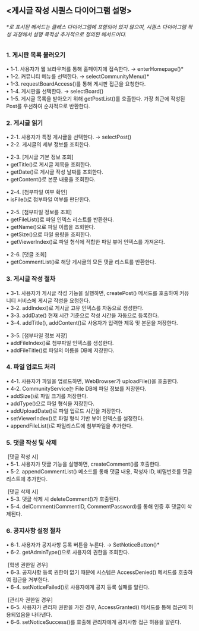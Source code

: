 ## <게시글 작성 시퀀스 다이어그램 설명>

###### *로 표시된 메서드는 클래스 다이어그램에 포함되어 있지 않으며, 시퀀스 다이어그램 작성 과정에서 설명 목적상 추가적으로 정의된 메서드이다. <br>

### 1. **게시판 목록 불러오기** <br>
• 1-1. 사용자가 웹 브라우저를 통해 홈페이지에 접속한다. → enterHomepage()*  
• 1-2. 커뮤니티 메뉴를 선택한다. → selectCommunityMenu()*  
• 1-3. requestBoardAccess()를 통해 게시판 접근을 요청한다.  
• 1-4. 게시판을 선택한다. → selectBoard()  
• 1-5. 게시글 목록을 받아오기 위해 getPostList()를 호출한다. 가장 최근에 작성된 Post를 우선하여 순차적으로 반환한다.

### 2. **게시글 읽기** <br>
• 2-1. 사용자가 특정 게시글을 선택한다. → selectPost()  
• 2-2. 게시글의 세부 정보를 조회한다.  

• 2-3. [게시글 기본 정보 조회] <br>
  • getTitle()로 게시글 제목을 조회한다.  
  • getDate()로 게시글 작성 날짜를 조회한다.  
  • getContent()로 본문 내용을 조회한다.

• 2-4. [첨부파일 여부 확인] <br>
  • isFile()로 첨부파일 여부를 판단한다.

• 2-5. [첨부파일 정보를 조회] <br>
  • getFileList()로 파일 인덱스 리스트를 반환한다.  
  • getName()으로 파일 이름을 조회한다.  
  • getSize()으로 파일 용량을 조회한다.  
  • getViewerIndex()로 파일 형식에 적합한 파일 뷰어 인덱스를 가져온다.

• 2-6. [댓글 조회] <br>
  • getCommentList()로 해당 게시글의 모든 댓글 리스트를 반환한다.

### 3. **게시글 작성 절차** <br>
• 3-1. 사용자가 게시글 작성 기능을 실행하면, createPost() 메서드를 호출하여 커뮤니티 서비스에 게시글 작성을 요청한다.  
• 3-2. addIndex()로 게시글 고유 인덱스를 자동으로 생성한다.  
• 3-3. addDate() 현재 시간 기준으로 작성 시간을 자동으로 등록한다.  
• 3-4. addTitle(), addContent()로 사용자가 입력한 제목 및 본문을 저장한다.  

• 3-5. [첨부파일 정보 저장] <br>
  • addFileIndex()로 첨부파일 인덱스를 생성한다.  
  • addFileTitle()로 파일의 이름을 DB에 저장한다.

### 4. **파일 업로드 처리** <br>
• 4-1. 사용자가 파일을 업로드하면, WebBrowser가 uploadFile()을 호출한다.  
• 4-2. CommunityService는 File DB에 파일 정보를 저장한다.  
  • addSize()로 파일 크기를 저장한다.  
  • addType()으로 파일 형식을 저장한다.  
  • addUploadDate()로 파일 업로드 시간을 저장한다.  
  • setViewerIndex()로 파일 형식 기반 뷰어 인덱스를 설정한다.  
  • appendFileList()로 파일리스트에 첨부파일을 추가한다.

### 5. **댓글 작성 및 삭제** <br>

&nbsp;[댓글 작성 시] <br>
• 5-1. 사용자가 댓글 기능을 실행하면, createComment()를 호출한다.  
• 5-2. appendCommentList() 메소드를 통해 댓글 내용, 작성자 ID, 비밀번호를 댓글 리스트에 추가한다.

&nbsp;[댓글 삭제 시] <br>
• 5-3. 댓글 삭제 시 deleteComment()가 호출된다.  
• 5-4. delComment(CommentID, CommentPassword)를 통해 인증 후 댓글이 삭제된다.

### 6. **공지사항 설정 절차** <br>
• 6-1. 사용자가 공지사항 등록 버튼을 누른다. → SetNoticeButton()*  
• 6-2. getAdminType()으로 사용자의 권한을 조회한다.

&nbsp;[학생 권한일 경우] <br>
• 6-3. 공지사항 등록 권한이 없기 때문에 시스템은 AccessDenied() 메서드를 호출하여 접근을 거부한다.  
• 6-4. setNoticeFailed()로 사용자에게 공지 등록 실패를 알린다.

&nbsp;[관리자 권한일 경우] <br>
• 6-5. 사용자가 관리자 권한을 가진 경우, AccessGranted() 메서드를 통해 접근이 허용되었음을 나타낸다.  
• 6-6. setNoticeSuccess()를 호출해 관리자에게 공지사항 접근 허용을 알린다.
